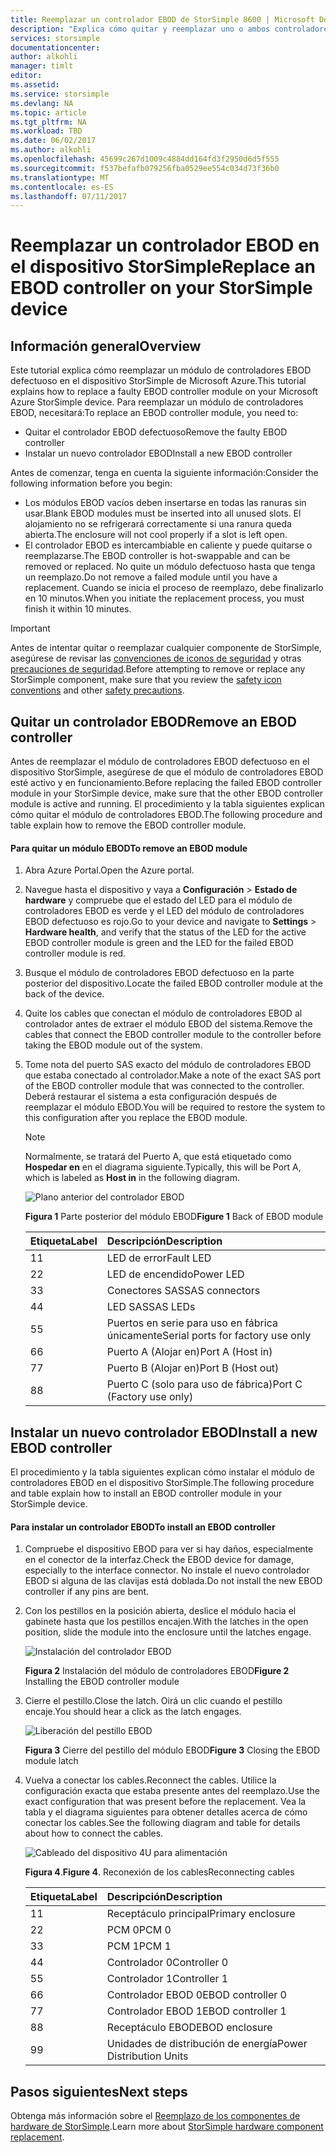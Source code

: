 ```yaml
---
title: Reemplazar un controlador EBOD de StorSimple 8600 | Microsoft Docs
description: "Explica cómo quitar y reemplazar uno o ambos controladores EBOD en un dispositivo de StorSimple 8600."
services: storsimple
documentationcenter: 
author: alkohli
manager: timlt
editor: 
ms.assetid: 
ms.service: storsimple
ms.devlang: NA
ms.topic: article
ms.tgt_pltfrm: NA
ms.workload: TBD
ms.date: 06/02/2017
ms.author: alkohli
ms.openlocfilehash: 45699c267d1009c4884dd164fd3f2950d6d5f555
ms.sourcegitcommit: f537befafb079256fba0529ee554c034d73f36b0
ms.translationtype: MT
ms.contentlocale: es-ES
ms.lasthandoff: 07/11/2017
---
```

# <a name="replace-an-ebod-controller-on-your-storsimple-device"></a><span data-ttu-id="b8de0-103">Reemplazar un controlador EBOD en el dispositivo StorSimple</span><span class="sxs-lookup"><span data-stu-id="b8de0-103">Replace an EBOD controller on your StorSimple device</span></span>

## <a name="overview"></a><span data-ttu-id="b8de0-104">Información general</span><span class="sxs-lookup"><span data-stu-id="b8de0-104">Overview</span></span>
<span data-ttu-id="b8de0-105">Este tutorial explica cómo reemplazar un módulo de controladores EBOD defectuoso en el dispositivo StorSimple de Microsoft Azure.</span><span class="sxs-lookup"><span data-stu-id="b8de0-105">This tutorial explains how to replace a faulty EBOD controller module on your Microsoft Azure StorSimple device.</span></span> <span data-ttu-id="b8de0-106">Para reemplazar un módulo de controladores EBOD, necesitará:</span><span class="sxs-lookup"><span data-stu-id="b8de0-106">To replace an EBOD controller module, you need to:</span></span>

* <span data-ttu-id="b8de0-107">Quitar el controlador EBOD defectuoso</span><span class="sxs-lookup"><span data-stu-id="b8de0-107">Remove the faulty EBOD controller</span></span>
* <span data-ttu-id="b8de0-108">Instalar un nuevo controlador EBOD</span><span class="sxs-lookup"><span data-stu-id="b8de0-108">Install a new EBOD controller</span></span>

<span data-ttu-id="b8de0-109">Antes de comenzar, tenga en cuenta la siguiente información:</span><span class="sxs-lookup"><span data-stu-id="b8de0-109">Consider the following information before you begin:</span></span>

* <span data-ttu-id="b8de0-110">Los módulos EBOD vacíos deben insertarse en todas las ranuras sin usar.</span><span class="sxs-lookup"><span data-stu-id="b8de0-110">Blank EBOD modules must be inserted into all unused slots.</span></span> <span data-ttu-id="b8de0-111">El alojamiento no se refrigerará correctamente si una ranura queda abierta.</span><span class="sxs-lookup"><span data-stu-id="b8de0-111">The enclosure will not cool properly if a slot is left open.</span></span>
* <span data-ttu-id="b8de0-112">El controlador EBOD es intercambiable en caliente y puede quitarse o reemplazarse.</span><span class="sxs-lookup"><span data-stu-id="b8de0-112">The EBOD controller is hot-swappable and can be removed or replaced.</span></span> <span data-ttu-id="b8de0-113">No quite un módulo defectuoso hasta que tenga un reemplazo.</span><span class="sxs-lookup"><span data-stu-id="b8de0-113">Do not remove a failed module until you have a replacement.</span></span> <span data-ttu-id="b8de0-114">Cuando se inicia el proceso de reemplazo, debe finalizarlo en 10 minutos.</span><span class="sxs-lookup"><span data-stu-id="b8de0-114">When you initiate the replacement process, you must finish it within 10 minutes.</span></span>

> [!IMPORTANT]
> <span data-ttu-id="b8de0-115">Antes de intentar quitar o reemplazar cualquier componente de StorSimple, asegúrese de revisar las [convenciones de iconos de seguridad](storsimple-safety.md#safety-icon-conventions) y otras [precauciones de seguridad](storsimple-safety.md).</span><span class="sxs-lookup"><span data-stu-id="b8de0-115">Before attempting to remove or replace any StorSimple component, make sure that you review the [safety icon conventions](storsimple-safety.md#safety-icon-conventions) and other [safety precautions](storsimple-safety.md).</span></span>

## <a name="remove-an-ebod-controller"></a><span data-ttu-id="b8de0-116">Quitar un controlador EBOD</span><span class="sxs-lookup"><span data-stu-id="b8de0-116">Remove an EBOD controller</span></span>
<span data-ttu-id="b8de0-117">Antes de reemplazar el módulo de controladores EBOD defectuoso en el dispositivo StorSimple, asegúrese de que el módulo de controladores EBOD esté activo y en funcionamiento.</span><span class="sxs-lookup"><span data-stu-id="b8de0-117">Before replacing the failed EBOD controller module in your StorSimple device, make sure that the other EBOD controller module is active and running.</span></span> <span data-ttu-id="b8de0-118">El procedimiento y la tabla siguientes explican cómo quitar el módulo de controladores EBOD.</span><span class="sxs-lookup"><span data-stu-id="b8de0-118">The following procedure and table explain how to remove the EBOD controller module.</span></span>

#### <a name="to-remove-an-ebod-module"></a><span data-ttu-id="b8de0-119">Para quitar un módulo EBOD</span><span class="sxs-lookup"><span data-stu-id="b8de0-119">To remove an EBOD module</span></span>
1. <span data-ttu-id="b8de0-120">Abra Azure Portal.</span><span class="sxs-lookup"><span data-stu-id="b8de0-120">Open the Azure portal.</span></span>
2. <span data-ttu-id="b8de0-121">Navegue hasta el dispositivo y vaya a **Configuración** > **Estado de hardware** y compruebe que el estado del LED para el módulo de controladores EBOD es verde y el LED del módulo de controladores EBOD defectuoso es rojo.</span><span class="sxs-lookup"><span data-stu-id="b8de0-121">Go to your device and navigate to **Settings** > **Hardware health**, and verify that the status of the LED for the active EBOD controller module is green and the LED for the failed EBOD controller module is red.</span></span>
3. <span data-ttu-id="b8de0-122">Busque el módulo de controladores EBOD defectuoso en la parte posterior del dispositivo.</span><span class="sxs-lookup"><span data-stu-id="b8de0-122">Locate the failed EBOD controller module at the back of the device.</span></span>
4. <span data-ttu-id="b8de0-123">Quite los cables que conectan el módulo de controladores EBOD al controlador antes de extraer el módulo EBOD del sistema.</span><span class="sxs-lookup"><span data-stu-id="b8de0-123">Remove the cables that connect the EBOD controller module to the controller before taking the EBOD module out of the system.</span></span>
5. <span data-ttu-id="b8de0-124">Tome nota del puerto SAS exacto del módulo de controladores EBOD que estaba conectado al controlador.</span><span class="sxs-lookup"><span data-stu-id="b8de0-124">Make a note of the exact SAS port of the EBOD controller module that was connected to the controller.</span></span> <span data-ttu-id="b8de0-125">Deberá restaurar el sistema a esta configuración después de reemplazar el módulo EBOD.</span><span class="sxs-lookup"><span data-stu-id="b8de0-125">You will be required to restore the system to this configuration after you replace the EBOD module.</span></span>
   
   > [!NOTE]
   > <span data-ttu-id="b8de0-126">Normalmente, se tratará del Puerto A, que está etiquetado como **Hospedar en** en el diagrama siguiente.</span><span class="sxs-lookup"><span data-stu-id="b8de0-126">Typically, this will be Port A, which is labeled as **Host in** in the following diagram.</span></span>
   
    ![Plano anterior del controlador EBOD](./media/storsimple-ebod-controller-replacement/IC741049.png)
   
     <span data-ttu-id="b8de0-128">**Figura 1** Parte posterior del módulo EBOD</span><span class="sxs-lookup"><span data-stu-id="b8de0-128">**Figure 1** Back of EBOD module</span></span>
   
   | <span data-ttu-id="b8de0-129">Etiqueta</span><span class="sxs-lookup"><span data-stu-id="b8de0-129">Label</span></span> | <span data-ttu-id="b8de0-130">Descripción</span><span class="sxs-lookup"><span data-stu-id="b8de0-130">Description</span></span> |
   |:--- |:--- |
   | <span data-ttu-id="b8de0-131">1</span><span class="sxs-lookup"><span data-stu-id="b8de0-131">1</span></span> |<span data-ttu-id="b8de0-132">LED de error</span><span class="sxs-lookup"><span data-stu-id="b8de0-132">Fault LED</span></span> |
   | <span data-ttu-id="b8de0-133">2</span><span class="sxs-lookup"><span data-stu-id="b8de0-133">2</span></span> |<span data-ttu-id="b8de0-134">LED de encendido</span><span class="sxs-lookup"><span data-stu-id="b8de0-134">Power LED</span></span> |
   | <span data-ttu-id="b8de0-135">3</span><span class="sxs-lookup"><span data-stu-id="b8de0-135">3</span></span> |<span data-ttu-id="b8de0-136">Conectores SAS</span><span class="sxs-lookup"><span data-stu-id="b8de0-136">SAS connectors</span></span> |
   | <span data-ttu-id="b8de0-137">4</span><span class="sxs-lookup"><span data-stu-id="b8de0-137">4</span></span> |<span data-ttu-id="b8de0-138">LED SAS</span><span class="sxs-lookup"><span data-stu-id="b8de0-138">SAS LEDs</span></span> |
   | <span data-ttu-id="b8de0-139">5</span><span class="sxs-lookup"><span data-stu-id="b8de0-139">5</span></span> |<span data-ttu-id="b8de0-140">Puertos en serie para uso en fábrica únicamente</span><span class="sxs-lookup"><span data-stu-id="b8de0-140">Serial ports for factory use only</span></span> |
   | <span data-ttu-id="b8de0-141">6</span><span class="sxs-lookup"><span data-stu-id="b8de0-141">6</span></span> |<span data-ttu-id="b8de0-142">Puerto A (Alojar en)</span><span class="sxs-lookup"><span data-stu-id="b8de0-142">Port A (Host in)</span></span> |
   | <span data-ttu-id="b8de0-143">7</span><span class="sxs-lookup"><span data-stu-id="b8de0-143">7</span></span> |<span data-ttu-id="b8de0-144">Puerto B (Alojar en)</span><span class="sxs-lookup"><span data-stu-id="b8de0-144">Port B (Host out)</span></span> |
   | <span data-ttu-id="b8de0-145">8</span><span class="sxs-lookup"><span data-stu-id="b8de0-145">8</span></span> |<span data-ttu-id="b8de0-146">Puerto C (solo para uso de fábrica)</span><span class="sxs-lookup"><span data-stu-id="b8de0-146">Port C (Factory use only)</span></span> |

## <a name="install-a-new-ebod-controller"></a><span data-ttu-id="b8de0-147">Instalar un nuevo controlador EBOD</span><span class="sxs-lookup"><span data-stu-id="b8de0-147">Install a new EBOD controller</span></span>
<span data-ttu-id="b8de0-148">El procedimiento y la tabla siguientes explican cómo instalar el módulo de controladores EBOD en el dispositivo StorSimple.</span><span class="sxs-lookup"><span data-stu-id="b8de0-148">The following procedure and table explain how to install an EBOD controller module in your StorSimple device.</span></span>

#### <a name="to-install-an-ebod-controller"></a><span data-ttu-id="b8de0-149">Para instalar un controlador EBOD</span><span class="sxs-lookup"><span data-stu-id="b8de0-149">To install an EBOD controller</span></span>
1. <span data-ttu-id="b8de0-150">Compruebe el dispositivo EBOD para ver si hay daños, especialmente en el conector de la interfaz.</span><span class="sxs-lookup"><span data-stu-id="b8de0-150">Check the EBOD device for damage, especially to the interface connector.</span></span> <span data-ttu-id="b8de0-151">No instale el nuevo controlador EBOD si alguna de las clavijas está doblada.</span><span class="sxs-lookup"><span data-stu-id="b8de0-151">Do not install the new EBOD controller if any pins are bent.</span></span>
2. <span data-ttu-id="b8de0-152">Con los pestillos en la posición abierta, deslice el módulo hacia el gabinete hasta que los pestillos encajen.</span><span class="sxs-lookup"><span data-stu-id="b8de0-152">With the latches in the open position, slide the module into the enclosure until the latches engage.</span></span>
   
    ![Instalación del controlador EBOD](./media/storsimple-ebod-controller-replacement/IC741050.png)
   
    <span data-ttu-id="b8de0-154">**Figura 2** Instalación del módulo de controladores EBOD</span><span class="sxs-lookup"><span data-stu-id="b8de0-154">**Figure 2**  Installing the EBOD controller module</span></span>
3. <span data-ttu-id="b8de0-155">Cierre el pestillo.</span><span class="sxs-lookup"><span data-stu-id="b8de0-155">Close the latch.</span></span> <span data-ttu-id="b8de0-156">Oirá un clic cuando el pestillo encaje.</span><span class="sxs-lookup"><span data-stu-id="b8de0-156">You should hear a click as the latch engages.</span></span>
   
    ![Liberación del pestillo EBOD](./media/storsimple-ebod-controller-replacement/IC741047.png)
   
    <span data-ttu-id="b8de0-158">**Figura 3** Cierre del pestillo del módulo EBOD</span><span class="sxs-lookup"><span data-stu-id="b8de0-158">**Figure 3**  Closing the EBOD module latch</span></span>
4. <span data-ttu-id="b8de0-159">Vuelva a conectar los cables.</span><span class="sxs-lookup"><span data-stu-id="b8de0-159">Reconnect the cables.</span></span> <span data-ttu-id="b8de0-160">Utilice la configuración exacta que estaba presente antes del reemplazo.</span><span class="sxs-lookup"><span data-stu-id="b8de0-160">Use the exact configuration that was present before the replacement.</span></span> <span data-ttu-id="b8de0-161">Vea la tabla y el diagrama siguientes para obtener detalles acerca de cómo conectar los cables.</span><span class="sxs-lookup"><span data-stu-id="b8de0-161">See the following diagram and table for details about how to connect the cables.</span></span>
   
    ![Cableado del dispositivo 4U para alimentación](./media/storsimple-ebod-controller-replacement/IC770723.png)
   
    <span data-ttu-id="b8de0-163">**Figura 4**.</span><span class="sxs-lookup"><span data-stu-id="b8de0-163">**Figure 4**.</span></span> <span data-ttu-id="b8de0-164">Reconexión de los cables</span><span class="sxs-lookup"><span data-stu-id="b8de0-164">Reconnecting cables</span></span>
   
   | <span data-ttu-id="b8de0-165">Etiqueta</span><span class="sxs-lookup"><span data-stu-id="b8de0-165">Label</span></span> | <span data-ttu-id="b8de0-166">Descripción</span><span class="sxs-lookup"><span data-stu-id="b8de0-166">Description</span></span> |
   |:--- |:--- |
   | <span data-ttu-id="b8de0-167">1</span><span class="sxs-lookup"><span data-stu-id="b8de0-167">1</span></span> |<span data-ttu-id="b8de0-168">Receptáculo principal</span><span class="sxs-lookup"><span data-stu-id="b8de0-168">Primary enclosure</span></span> |
   | <span data-ttu-id="b8de0-169">2</span><span class="sxs-lookup"><span data-stu-id="b8de0-169">2</span></span> |<span data-ttu-id="b8de0-170">PCM 0</span><span class="sxs-lookup"><span data-stu-id="b8de0-170">PCM 0</span></span> |
   | <span data-ttu-id="b8de0-171">3</span><span class="sxs-lookup"><span data-stu-id="b8de0-171">3</span></span> |<span data-ttu-id="b8de0-172">PCM 1</span><span class="sxs-lookup"><span data-stu-id="b8de0-172">PCM 1</span></span> |
   | <span data-ttu-id="b8de0-173">4</span><span class="sxs-lookup"><span data-stu-id="b8de0-173">4</span></span> |<span data-ttu-id="b8de0-174">Controlador 0</span><span class="sxs-lookup"><span data-stu-id="b8de0-174">Controller 0</span></span> |
   | <span data-ttu-id="b8de0-175">5</span><span class="sxs-lookup"><span data-stu-id="b8de0-175">5</span></span> |<span data-ttu-id="b8de0-176">Controlador 1</span><span class="sxs-lookup"><span data-stu-id="b8de0-176">Controller 1</span></span> |
   | <span data-ttu-id="b8de0-177">6</span><span class="sxs-lookup"><span data-stu-id="b8de0-177">6</span></span> |<span data-ttu-id="b8de0-178">Controlador EBOD 0</span><span class="sxs-lookup"><span data-stu-id="b8de0-178">EBOD controller 0</span></span> |
   | <span data-ttu-id="b8de0-179">7</span><span class="sxs-lookup"><span data-stu-id="b8de0-179">7</span></span> |<span data-ttu-id="b8de0-180">Controlador EBOD 1</span><span class="sxs-lookup"><span data-stu-id="b8de0-180">EBOD controller 1</span></span> |
   | <span data-ttu-id="b8de0-181">8</span><span class="sxs-lookup"><span data-stu-id="b8de0-181">8</span></span> |<span data-ttu-id="b8de0-182">Receptáculo EBOD</span><span class="sxs-lookup"><span data-stu-id="b8de0-182">EBOD enclosure</span></span> |
   | <span data-ttu-id="b8de0-183">9</span><span class="sxs-lookup"><span data-stu-id="b8de0-183">9</span></span> |<span data-ttu-id="b8de0-184">Unidades de distribución de energía</span><span class="sxs-lookup"><span data-stu-id="b8de0-184">Power Distribution Units</span></span> |

## <a name="next-steps"></a><span data-ttu-id="b8de0-185">Pasos siguientes</span><span class="sxs-lookup"><span data-stu-id="b8de0-185">Next steps</span></span>
<span data-ttu-id="b8de0-186">Obtenga más información sobre el [Reemplazo de los componentes de hardware de StorSimple](storsimple-8000-hardware-component-replacement.md).</span><span class="sxs-lookup"><span data-stu-id="b8de0-186">Learn more about [StorSimple hardware component replacement](storsimple-8000-hardware-component-replacement.md).</span></span>

